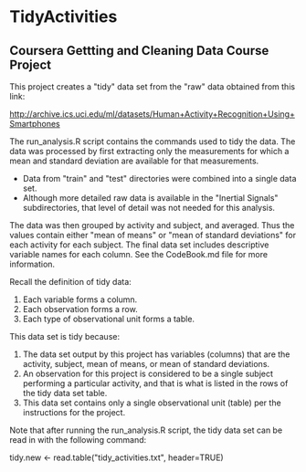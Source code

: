 # TidyActivities

## Coursera Gettting and Cleaning Data Course Project

This project creates a "tidy" data set from the "raw" data obtained from this link:

http://archive.ics.uci.edu/ml/datasets/Human+Activity+Recognition+Using+Smartphones

The run_analysis.R script contains the commands used to tidy the data. The data was processed by first extracting only the measurements for which a mean and standard deviation are available for that measurements.

* Data from "train" and "test" directories were combined into a single data set.
* Although more detailed raw data is available in the "Inertial Signals" subdirectories, that level of detail was not needed for this analysis.

The data was then grouped by activity and subject, and averaged.  Thus the values contain either "mean of means" or "mean of standard deviations" for each activity for each subject.  The final data set includes descriptive variable names for each column.  See the CodeBook.md file for more information.

Recall the definition of tidy data:
1. Each variable forms a column.
2. Each observation forms a row.
3. Each type of observational unit forms a table.

This data set is tidy because:
1. The data set output by this project has variables (columns) that are the activity, subject, mean of means, or mean of standard deviations.
2. An observation for this project is considered to be a single subject performing a particular activity, and that is what is listed in the rows of the tidy data set table.
3. This data set contains only a single observational unit (table) per the instructions for the project.

Note that after running the run_analysis.R script, the tidy data set can be read in with the following command:

tidy.new <- read.table("tidy_activities.txt", header=TRUE)
